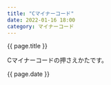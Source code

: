 ```yaml
---
title: "Cマイナーコード"
date: 2022-01-16 18:00
category: マイナーコード
---  
```

<p>{{ page.title }}</p>
<p>Cマイナーコードの押さえかたです。</p>

<p>{{ page.date }}</p>